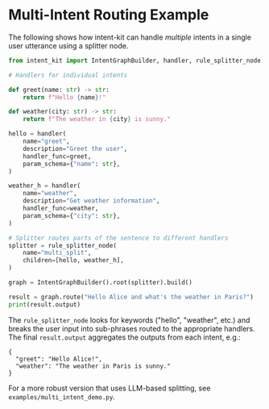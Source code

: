 # Multi-Intent Routing Example

The following shows how intent-kit can handle _multiple_ intents in a single user utterance using a splitter node.

```python
from intent_kit import IntentGraphBuilder, handler, rule_splitter_node

# Handlers for individual intents

def greet(name: str) -> str:
    return f"Hello {name}!"

def weather(city: str) -> str:
    return f"The weather in {city} is sunny."

hello = handler(
    name="greet",
    description="Greet the user",
    handler_func=greet,
    param_schema={"name": str},
)

weather_h = handler(
    name="weather",
    description="Get weather information",
    handler_func=weather,
    param_schema={"city": str},
)

# Splitter routes parts of the sentence to different handlers
splitter = rule_splitter_node(
    name="multi_split",
    children=[hello, weather_h],
)

graph = IntentGraphBuilder().root(splitter).build()

result = graph.route("Hello Alice and what's the weather in Paris?")
print(result.output)
```

The `rule_splitter_node` looks for keywords ("hello", "weather", etc.) and breaks the user input into sub-phrases routed to the appropriate handlers. The final `result.output` aggregates the outputs from each intent, e.g.:

```
{
  "greet": "Hello Alice!",
  "weather": "The weather in Paris is sunny."
}
```

For a more robust version that uses LLM-based splitting, see `examples/multi_intent_demo.py`.
